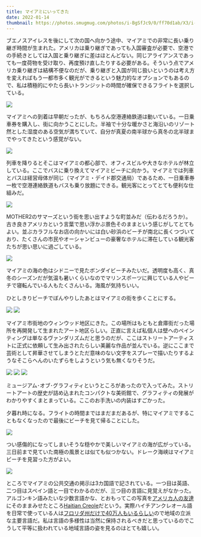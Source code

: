 ```yaml
---
title: マイアミにいってきた
date: 2022-01-14
thumbnail: https://photos.smugmug.com/photos/i-BgSfJc9/0/ff70d1ab/X3/i-BgSfJc9-X3.jpg
---
```


ブエノスアイレスを後にして次の国へ向かう途中、マイアミでの非常に長い乗り継ぎ時間が生まれた。アメリカは乗り継ぎであっても入国審査が必要で、空港での手続きとしては入国と乗り継ぎに差はほとんどない。同じアライアンスであっても一度荷物を受け取り、再度預け直したりする必要がある。そういう点でアメリカ乗り継ぎは結構不便なのだが、乗り継ぎと入国が同じ扱いというのは考え方を変えればもう一都市多く観光ができるという魅力的なオプションでもあるので、私は積極的にやたら長いトランジットの時間が確保できるフライトを選択している。

![](https://photos.smugmug.com/photos/i-nPwtGhP/0/b7fceeb7/X3/i-nPwtGhP-X3.jpg)

マイアミへの到着は早朝だったが、もちろん空港連絡鉄道は動いている。一日乗車券を購入し、街に向かうことにした。半袖で十分な暖かさと海沿いのリゾート然とした湿度のある空気が満ちていて、自分が真夏の南半球から真冬の北半球までやってきたという感覚がない。

![](https://photos.smugmug.com/photos/i-zNTQQjg/0/a384a582/X3/i-zNTQQjg-X3.jpg)

列車を降りるとそこはマイアミの都心部で、オフィスビルや大きなホテルが林立している。ここでバスに乗り換えてマイアミビーチに向かう。マイアミでは列車とバスは経営母体が同じ（マイアミ・デイド郡交通局）であるため、一日乗車券一枚で空港連絡鉄道もバスも乗り放題にできる。観光客にとってとても便利な仕組みだ。

![](https://photos.smugmug.com/photos/i-BgSfJc9/0/ff70d1ab/X3/i-BgSfJc9-X3.jpg)

MOTHER2のサマーズという街を思い出すような町並みだ（伝わるだろうか）。古き良きアメリカという言葉で思い浮かぶ景色そのままという感じがしてとてもよい。並ぶカラフルなお店の向かいには白い砂浜のビーチが南北に長くつづいており、たくさんの市民やオーシャンビューの豪奢なホテルに滞在している観光客たちが思い思いに過ごしている。

![](https://photos.smugmug.com/photos/i-jGcbTbp/0/a2662b0c/X3/i-jGcbTbp-X3.jpg)

マイアミの海の色はシドニーで見たボンダイビーチみたいだ。透明度も高く、真冬のシーズンだが気温も暑いくらいなのでマリンスポーツに興じている人やビーチで寝転んでいる人もたくさんいる。海風が気持ちいい。

ひとしきりビーチでぼんやりしたあとはマイアミの街を歩くことにする。

![](https://photos.smugmug.com/photos/i-4HTdxz9/0/ee4936f3/X3/i-4HTdxz9-X3.jpg)
![](https://photos.smugmug.com/photos/i-LcBCmfr/0/0d46c46a/X3/i-LcBCmfr-X3.jpg)

マイアミ市街地のウィンウッド地区にきた。この場所はもともと倉庫街だった場所を再開発して生まれたアート地区らしい。正直に言えば私個人は壁へのペインティングは単なるヴァンダリズムだと思うのだが、ここはストリートアーティストに正式に依頼して生み出されたらしい美麗な作品が並んでいる。逆にここまで芸術として昇華させてしまうとただ意味のない文字をスプレーで描いたりするようなそこらへんのいたずらをしようという気も無くなりそうだ。

![](https://photos.smugmug.com/photos/i-BFLP9x7/0/4277b8ae/X3/i-BFLP9x7-X3.jpg)
![](https://photos.smugmug.com/photos/i-dzqQkdw/0/70929a75/X3/i-dzqQkdw-X3.jpg)
![](https://photos.smugmug.com/photos/i-tsTwCKs/0/156cee2d/X3/i-tsTwCKs-X3.jpg)

ミュージアム･オブ･グラフィティというところがあったので入ってみた。ストリートアートの歴史が詰め込まれたコンパクトな美術館で、グラフィティの発展がわかりやすくまとまっている。ここのお手洗いの内装はすごかった。

夕暮れ時になる。フライトの時間まではまだまだあるが、特にマイアミですることもなくなったので最後にビーチを見て帰ることにした。

![](https://photos.smugmug.com/photos/i-Ms9KswD/0/2b7dd748/X3/i-Ms9KswD-X3.jpg)

つい感傷的になってしまいそうな穏やかで美しいマイアミの海が広がっている。三日前まで見ていた南極の風景とは似ても似つかない。ドレーク海峡はマイアミビーチを見習った方がよい。

![](https://photos.smugmug.com/photos/i-ZmSj9jw/0/97275f8f/X3/i-ZmSj9jw-X3.jpg)

ところでマイアミの公共交通の掲示は3カ国語で記されている。一つ目は英語、二つ目はスペイン語と一目でわかるのだが、三つ目の言語に見覚えがなかった。アルゴンキン語みたいな少数言語かな、とおもってこの写真を[アメリカ人の友達](https://twitter.com/PerfectDare)にそのままみせたところ[Haitian Creole](https://en.wikipedia.org/wiki/Haitian_Creole)だという。実際ハイチアンクレオール語を日常で使っている人は[フロリダ州だけで40万人もいるらしい](https://www.leadwithlanguages.org/2019/04/10/lead-haitian-creole/)ので地域の立派な主要言語だ。私は言語の多様性は当然に保持されるべきだと思っているのでこうして平等に扱われている地域言語の姿を見るのはとても嬉しい。

